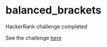 # balanced_brackets
HackerRank challenge completed

See the challenge [here](https://www.hackerrank.com/challenges/balanced-brackets/problem)

